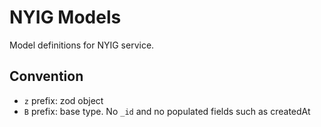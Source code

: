 # NYIG Models

Model definitions for NYIG service.

## Convention

- `z` prefix: zod object
- `B` prefix: base type. No `_id` and no populated fields such as createdAt
